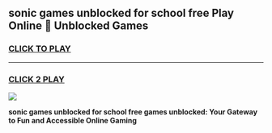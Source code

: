 
## sonic games unblocked for school free Play Online 👋 Unblocked Games
<h3>
<a href="https://news.freeplayer.one?title=sonic_games_unblocked_for_school_free&ref=17GH">CLICK TO PLAY</a></h3>
<hr>

<h3>
<a href="https://news.freeplayer.one?title=sonic_games_unblocked_for_school_free&ref=17GH">CLICK 2 PLAY</a>
  
</h3>

<a href="https://news.freeplayer.one?title=sonic_games_unblocked_for_school_free&ref=17GH/"><img src="https://clearcache.store/games.png"></a>


**sonic games unblocked for school free games unblocked: Your Gateway to Fun and Accessible Online Gaming**
